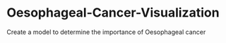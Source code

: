 # Oesophageal-Cancer-Visualization
Create a model to determine the importance of Oesophageal cancer
